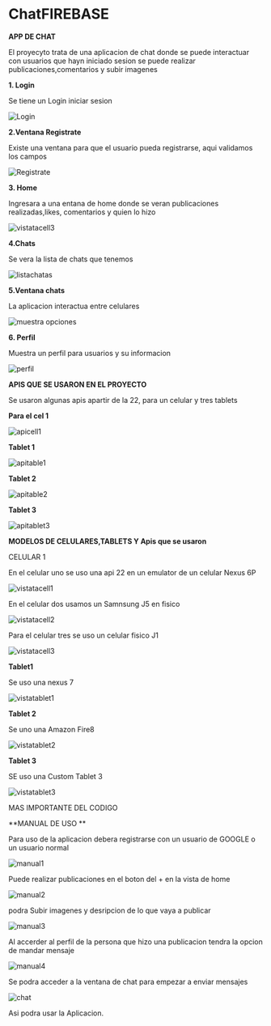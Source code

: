 # ChatFIREBASE
**APP DE CHAT**

El proyecyto trata de una aplicacion de chat donde se puede interactuar con usuarios que hayn iniciado sesion 
se puede realizar publicaciones,comentarios y subir imagenes

**1. Login**

Se tiene un Login iniciar sesion 


![Login](https://user-images.githubusercontent.com/43852960/88690331-29fe0400-d0c1-11ea-8cb7-42cb45fa377b.PNG)


**2.Ventana Registrate**

Existe una ventana para que el usuario pueda registrarse, aqui validamos los campos


![Registrate](https://user-images.githubusercontent.com/43852960/88690451-4b5ef000-d0c1-11ea-970b-200da5a3daba.PNG)


**3. Home**

Ingresara a una entana de home donde se veran publicaciones realizadas,likes, comentarios y quien lo hizo

![vistatacell3](https://user-images.githubusercontent.com/43852960/88690775-a1339800-d0c1-11ea-80cc-370895e9a54f.PNG)

**4.Chats**


Se vera la lista de chats que tenemos

![listachatas](https://user-images.githubusercontent.com/43852960/88690242-0fc42600-d0c1-11ea-8fdd-2810b74b83de.PNG)


**5.Ventana chats**

La aplicacion interactua entre celulares

![muestra opciones](https://user-images.githubusercontent.com/43852960/88690342-2ec2b800-d0c1-11ea-85cb-ee1d558f08eb.PNG)


**6. Perfil**

Muestra un perfil para usuarios y su informacion

![perfil](https://user-images.githubusercontent.com/43852960/88690410-426e1e80-d0c1-11ea-8d36-665ab3186ac7.PNG)

**APIS QUE SE USARON EN EL PROYECTO**

Se usaron algunas apis apartir de la 22, para un celular y tres tablets

**Para el cel 1**

![apicell1](https://user-images.githubusercontent.com/43852960/88689970-c1168c00-d0c0-11ea-8d09-cf6e84af46a9.PNG)

**Tablet 1**

![apitable1](https://user-images.githubusercontent.com/43852960/88690003-ce337b00-d0c0-11ea-860f-d080c489eeab.PNG)

**Tablet 2**

![apitable2](https://user-images.githubusercontent.com/43852960/88690097-eacfb300-d0c0-11ea-9d1f-537be342c3c0.PNG)

**Tablet 3**

![apitablet3](https://user-images.githubusercontent.com/43852960/88690197-02a73700-d0c1-11ea-9415-9e0b99a615d8.PNG)

**MODELOS DE CELULARES,TABLETS Y Apis que se usaron**

CELULAR 1

En el celular uno se uso una api 22 en un emulator de un celular Nexus 6P

![vistatacell1](https://user-images.githubusercontent.com/43852960/88690630-79443480-d0c1-11ea-9c61-64595b713e27.PNG)

En el celular dos usamos un Samnsung J5 en fisico

![vistatacell2](https://user-images.githubusercontent.com/43852960/88690650-7fd2ac00-d0c1-11ea-907a-9b75f95c4e3a.PNG)

Para el celular tres se uso un celular fisico J1

![vistatacell3](https://user-images.githubusercontent.com/43852960/88690775-a1339800-d0c1-11ea-80cc-370895e9a54f.PNG)

**Tablet1**

Se uso una nexus 7

![vistatablet1](https://user-images.githubusercontent.com/43852960/88690516-5dd92980-d0c1-11ea-9566-bad17c8ac7ff.PNG)

**Tablet 2**

Se uno una Amazon Fire8

![vistatablet2](https://user-images.githubusercontent.com/43852960/88690551-66316480-d0c1-11ea-92d3-e200f03b51ea.PNG)

**Tablet 3**

SE uso una Custom Tablet 3

![vistatablet3](https://user-images.githubusercontent.com/43852960/88690607-721d2680-d0c1-11ea-8b73-dcb493efe67b.PNG)

MAS IMPORTANTE DEL CODIGO 




**MANUAL DE USO **

Para uso de la aplicacion debera registrarse con un usuario de GOOGLE o un usuario normal

![manual1](https://user-images.githubusercontent.com/43852960/88695158-21103100-d0c7-11ea-92b5-cb26deaa7d06.PNG)


Puede realizar publicaciones en el boton del + en la vista de home 

![manual2](https://user-images.githubusercontent.com/43852960/88695518-a4ca1d80-d0c7-11ea-8866-37efd59edc9a.PNG)


podra Subir imagenes y desripcion de lo que vaya a publicar


![manual3](https://user-images.githubusercontent.com/43852960/88695655-d04d0800-d0c7-11ea-8130-e9aee2508f79.PNG)

Al accerder al perfil de la persona que hizo una publicacion tendra la opcion de mandar mensaje 

![manual4](https://user-images.githubusercontent.com/43852960/88697552-5c602f00-d0ca-11ea-95a1-8dad03b22960.PNG)

Se podra acceder a la ventana de chat para empezar a enviar mensajes 

![chat](https://user-images.githubusercontent.com/43852960/88690302-20749c00-d0c1-11ea-9224-cc472fd43618.PNG)

Asi podra usar la Aplicacion.







